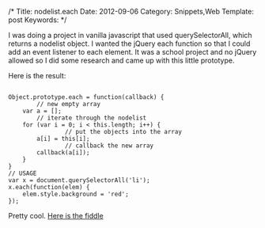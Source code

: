 /*
Title: nodelist.each
Date: 2012-09-06
Category: Snippets,Web
Template: post
Keywords: 
*/

I was doing a project in vanilla javascript that used querySelectorAll,
which returns a nodelist object. I wanted the jQuery each function so
that I could add an event listener to each element. It was a school
project and no jQuery allowed so I did some research and came up with
this little prototype.

Here is the result:

~~~~ {.lang:XHTML .decode:1}

Object.prototype.each = function(callback) {
        // new empty array
    var a = [];
        // iterate through the nodelist
    for (var i = 0; i < this.length; i++) {
                // put the objects into the array
        a[i] = this[i];
                // callback the new array
        callback(a[i]);
    }
}
// USAGE
var x = document.querySelectorAll('li');
x.each(function(elem) {
    elem.style.background = 'red';
});
~~~~

Pretty cool. [Here is the
fiddle](http://jsfiddle.net/james2doyle/nrhgr/ "each prototype")
